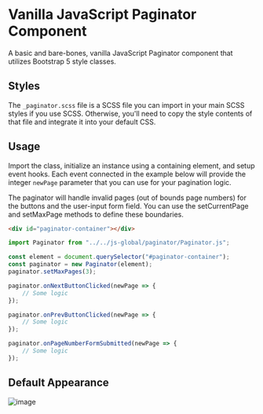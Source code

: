 # Vanilla JavaScript Paginator Component
A basic and bare-bones, vanilla JavaScript Paginator component that utilizes Bootstrap 5 style classes.

## Styles
The `_paginator.scss` file is a SCSS file you can import in your main SCSS styles if you use SCSS. Otherwise, you'll need to copy the style contents of that file and integrate it into your default CSS.

## Usage
Import the class, initialize an instance using a containing element, and setup event hooks. Each event connected in the example below will provide the integer `newPage` parameter that you can use for your pagination logic.

The paginator will handle invalid pages (out of bounds page numbers) for the buttons and the user-input form field. You can use the setCurrentPage and setMaxPage methods to define these boundaries.

```html
<div id="paginator-container"></div>
```

```js
import Paginator from "../../js-global/paginator/Paginator.js";

const element = document.querySelector("#paginator-container");
const paginator = new Paginator(element);
paginator.setMaxPages(3);

paginator.onNextButtonClicked(newPage => {
	// Some logic
});

paginator.onPrevButtonClicked(newPage => {
	// Some logic
});

paginator.onPageNumberFormSubmitted(newPage => {
	// Some logic
});
```

## Default Appearance
![image](https://user-images.githubusercontent.com/17110935/198338653-535c41ec-f1ee-4ab1-975b-73647343b78d.png)
